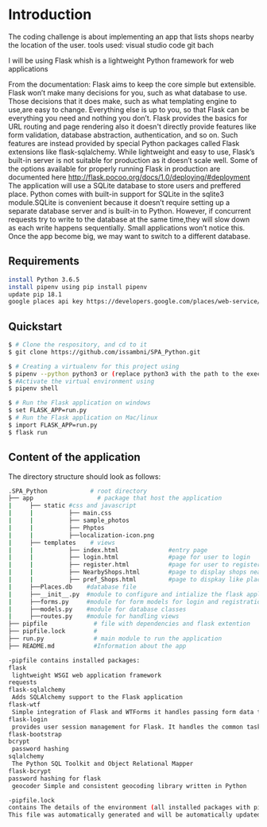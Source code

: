 # Introduction

The coding challenge is about implementing an app that lists shops nearby the location of the user.
tools used:
visual studio code 
git bach

I will be using Flask whish is a lightweight Python framework for web applications 

From the documentation:
Flask aims to keep the core simple but extensible. Flask won’t make many decisions for you, such as what database to use. Those decisions that it does make, such as what templating engine to use,are easy to change. Everything else is up to you, so that Flask can be everything you need and nothing you don’t.
Flask provides the basics for URL routing and page rendering also it doesn't directly provide features like form validation, database abstraction, authentication, and so on. Such features are instead provided by special Python packages called Flask extensions like flask-sqlalchemy.
While lightweight and easy to use, Flask’s built-in server is not suitable for production as it doesn’t scale well. Some of the options available for properly running Flask in production are documented here http://flask.pocoo.org/docs/1.0/deploying/#deployment
The application will use a SQLite database to store users and preffered place. Python comes with built-in support for SQLite in the sqlite3 module.SQLite is convenient because it doesn’t require setting up a separate database server and is built-in to Python. However, if concurrent requests try to write to the database at the same time,they will slow down as each write happens sequentially. Small applications won’t notice this. Once the app become big, we may want to switch to a different database.

## Requirements
```bash
install Python 3.6.5
install pipenv using pip install pipenv
update pip 18.1
google places api key https://developers.google.com/places/web-service/get-api-key
```
## Quickstart

```bash
$ # Clone the respository, and cd to it
$ git clone https://github.com/issambni/SPA_Python.git

$ # Creating a virtualenv for this project using
$ pipenv --python python3 or (replace python3 with the path to the executable installed python)
$ #Activate the virtual environment using
$ pipenv shell

$ # Run the Flask application on windows
$ set FLASK_APP=run.py
$ # Run the Flask application on Mac/linux
$ import FLASK_APP=run.py
$ flask run
```
## Content of the application

The directory structure should look as follows:
```bash
.SPA_Python            # root directory 
├── app                  # package that host the application
|     ├── static #css and javascript
|     |          ├── main.css
|     |          ├── sample_photos
|     |          ├── Phptos
|     |          ├──localization-icon.png
|     ├── templates    # views
|     |          ├── index.html              #entry page  
|     |          ├── login.html              #page for user to login
|     |          ├── register.html           #page for user to register
|     |          ├── NearbyShops.html        #page to display shops near user lication
|     |          ├── pref_Shops.html         #page to dispkay like places
|     ├──Places.db    #database file
|     ├──__init__.py  #module to configure and intialize the flask application
|     ├──forms.py     #module for form models for login and registration
|     ├──models.py    #module for database classes
|     ├──routes.py    #module for handling views 
├── pipfile             # file with dependencies and flask extention
├── pipfile.lock        #
├── run.py              # main module to run the application
├── README.md           #Information about the app

```

```bash
-pipfile contains installed packages:
flask 
 lightweight WSGI web application framework
requests 
flask-sqlalchemy 
 Adds SQLAlchemy support to the Flask application
flask-wtf
 Simple integration of Flask and WTForms it handles passing form data to the form
flask-login 
 provides user session management for Flask. It handles the common tasks of logging in, logging out, and remembering your users’ sessions.
flask-bootstrap
bcrypt 
 password hashing
sqlalchemy 
 The Python SQL Toolkit and Object Relational Mapper    
flask-bcrypt 
password hashing for flask
 geocoder Simple and consistent geocoding library written in Python

-pipfile.lock 
contains The details of the environment (all installed packages with pinned versions and other details) 
This file was automatically generated and will be automatically updated upon installing new packages and should not be modified by the user.
```







